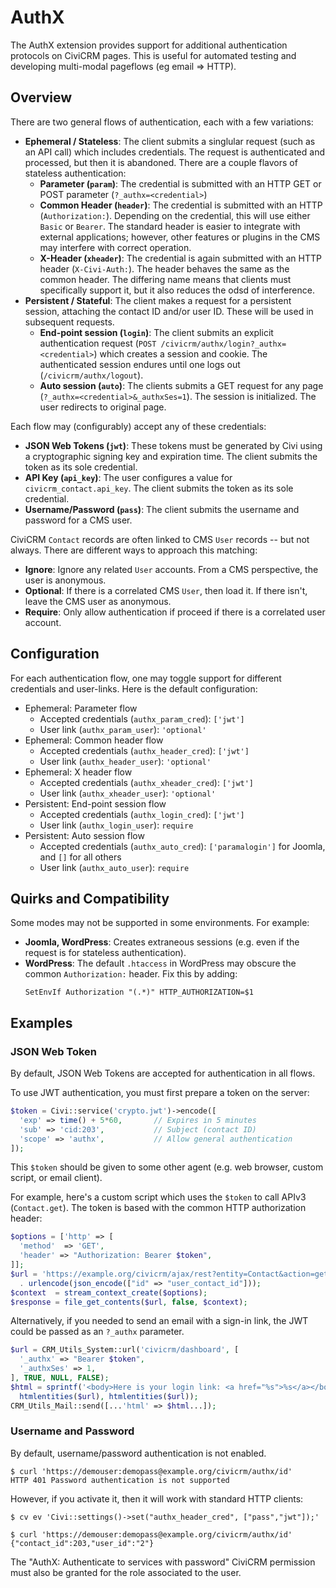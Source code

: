 # AuthX

The AuthX extension provides support for additional authentication protocols on CiviCRM pages.
This is useful for automated testing and developing multi-modal pageflows (eg email => HTTP).

## Overview

There are two general flows of authentication, each with a few variations:

* __Ephemeral / Stateless__: The client submits a singlular request (such as an API call) which includes credentials. The request is authenticated and processed, but then it is abandoned.
  There are a couple flavors of stateless authentication:
    * __Parameter (`param`)__: The credential is submitted with an HTTP GET or POST parameter (`?_authx=<credential>`)
    * __Common Header (`header`)__: The credential is submitted with an HTTP (`Authorization:`). Depending on the credential, this will use either `Basic` or `Bearer`.
      The standard header is easier to integrate with external applications; however, other features or plugins in the CMS may interfere with correct operation.
    * __X-Header (`xheader`)__: The credential is again submitted with an HTTP header (`X-Civi-Auth:`). The header behaves the same as the common header. The
      differing name means that clients must specifically support it, but it also reduces the odsd of interference.
* __Persistent / Stateful__: The client makes a request for a persistent session, attaching the contact ID and/or user ID. These will be used in subsequent requests.
    * __End-point session (`login`)__: The client submits an explicit authentication request (`POST /civicrm/authx/login?_authx=<credential>`) which creates a session and cookie.
      The authenticated session endures until one logs out (`/civicrm/authx/logout`).
    * __Auto session (`auto`)__: The clients submits a GET request for any page (`?_authx=<credential>&_authxSes=1`). The session is initialized. The user redirects
      to original page.

Each flow may (configurably) accept any of these credentials:

* __JSON Web Tokens (`jwt`)__: These tokens must be generated by Civi using a cryptographic signing key and expiration time.
  The client submits the token as its sole credential.
* __API Key (`api_key`)__: The user configures a value for `civicrm_contact.api_key`. The client submits
  the token as its sole credential.
* __Username/Password (`pass`)__: The client submits the username and password for a CMS user.

CiviCRM `Contact` records are often linked to CMS `User` records -- but not always. There are different ways to approach this matching:

* __Ignore__: Ignore any related `User` accounts. From a CMS perspective, the user is anonymous.
* __Optional__:  If there is a correlated CMS `User`, then load it. If there isn't, leave the CMS user as anonymous.
* __Require__: Only allow authentication if proceed if there is a correlated user account.

## Configuration

For each authentication flow, one may toggle support for different credentials and user-links. Here is the default configuration:

* Ephemeral: Parameter flow
    * Accepted credentials (`authx_param_cred`): `['jwt']`
    * User link (`authx_param_user`): `'optional'`
* Ephemeral: Common header flow
    * Accepted credentials (`authx_header_cred`): `['jwt']`
    * User link (`authx_header_user`): `'optional'`
* Ephemeral: X header flow
    * Accepted credentials (`authx_xheader_cred`): `['jwt']`
    * User link (`authx_xheader_user`): `'optional'`
* Persistent: End-point session flow
    * Accepted credentials (`authx_login_cred`): `['jwt']`
    * User link (`authx_login_user`): `require`
* Persistent: Auto session flow
    * Accepted credentials (`authx_auto_cred`): `['paramalogin']` for Joomla, and `[]` for all others
    * User link (`authx_auto_user`): `require`

## Quirks and Compatibility

Some modes may not be supported in some environments. For example:

* __Joomla, WordPress__: Creates extraneous sessions (e.g. even if the request is for stateless authentication).
* __WordPress__: The default `.htaccess` in WordPress may obscure the common  `Authorization:` header. Fix this by adding:
    ```
    SetEnvIf Authorization "(.*)" HTTP_AUTHORIZATION=$1
    ```

## Examples

### JSON Web Token

By default, JSON Web Tokens are accepted for authentication in all flows.

To use JWT authentication, you must first prepare a token on the server:

```php
$token = Civi::service('crypto.jwt')->encode([
  'exp' => time() + 5*60,       // Expires in 5 minutes
  'sub' => 'cid:203',           // Subject (contact ID)
  'scope' => 'authx',           // Allow general authentication
]);
```

This `$token` should be given to some other agent (e.g.  web browser, custom script, or email client).

For example, here's a custom script which uses the `$token` to call APIv3 (`Contact.get`).  The token is based with the common HTTP authorization header:

```php
$options = ['http' => [
  'method'  => 'GET',
  'header' => "Authorization: Bearer $token",
]];
$url = 'https://example.org/civicrm/ajax/rest?entity=Contact&action=get&json='
  . urlencode(json_encode(["id" => "user_contact_id"]));
$context  = stream_context_create($options);
$response = file_get_contents($url, false, $context);
```

Alternatively, if you needed to send an email with a sign-in link, the JWT could be passed as an `?_authx` parameter.

```php
$url = CRM_Utils_System::url('civicrm/dashboard', [
  '_authx' => "Bearer $token",
  '_authxSes' => 1,
], TRUE, NULL, FALSE);
$html = sprintf('<body>Here is your login link: <a href="%s">%s</a></body>',
  htmlentities($url), htmlentities($url));
CRM_Utils_Mail::send([...'html' => $html...]);
```

### Username and Password

By default, username/password authentication is not enabled.

```
$ curl 'https://demouser:demopass@example.org/civicrm/authx/id'
HTTP 401 Password authentication is not supported
```

However, if you activate it, then it will work with standard HTTP clients:

```
$ cv ev 'Civi::settings()->set("authx_header_cred", ["pass","jwt"]);'

$ curl 'https://demouser:demopass@example.org/civicrm/authx/id'
{"contact_id":203,"user_id":"2"}
```

The "AuthX: Authenticate to services with password" CiviCRM permission must
also be granted for the role associated to the user.
